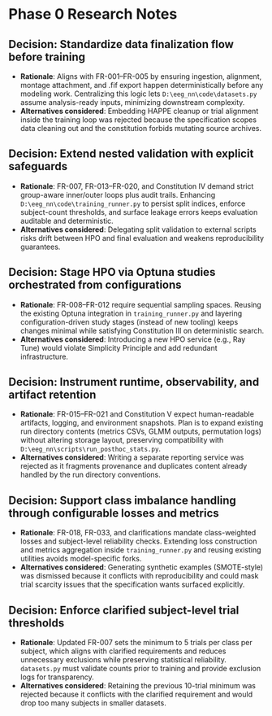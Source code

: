 # Phase 0 Research Notes

## Decision: Standardize data finalization flow before training
- **Rationale**: Aligns with FR-001–FR-005 by ensuring ingestion, alignment, montage attachment, and .fif export happen deterministically before any modeling work. Centralizing this logic lets `D:\eeg_nn\code\datasets.py` assume analysis-ready inputs, minimizing downstream complexity.
- **Alternatives considered**: Embedding HAPPE cleanup or trial alignment inside the training loop was rejected because the specification scopes data cleaning out and the constitution forbids mutating source archives.

## Decision: Extend nested validation with explicit safeguards
- **Rationale**: FR-007, FR-013–FR-020, and Constitution IV demand strict group-aware inner/outer loops plus audit trails. Enhancing `D:\eeg_nn\code\training_runner.py` to persist split indices, enforce subject-count thresholds, and surface leakage errors keeps evaluation auditable and deterministic.
- **Alternatives considered**: Delegating split validation to external scripts risks drift between HPO and final evaluation and weakens reproducibility guarantees.

## Decision: Stage HPO via Optuna studies orchestrated from configurations
- **Rationale**: FR-008–FR-012 require sequential sampling spaces. Reusing the existing Optuna integration in `training_runner.py` and layering configuration-driven study stages (instead of new tooling) keeps changes minimal while satisfying Constitution III on deterministic search.
- **Alternatives considered**: Introducing a new HPO service (e.g., Ray Tune) would violate Simplicity Principle and add redundant infrastructure.

## Decision: Instrument runtime, observability, and artifact retention
- **Rationale**: FR-015–FR-021 and Constitution V expect human-readable artifacts, logging, and environment snapshots. Plan is to expand existing run directory contents (metrics CSVs, GLMM outputs, permutation logs) without altering storage layout, preserving compatibility with `D:\eeg_nn\scripts\run_posthoc_stats.py`.
- **Alternatives considered**: Writing a separate reporting service was rejected as it fragments provenance and duplicates content already handled by the run directory conventions.

## Decision: Support class imbalance handling through configurable losses and metrics
- **Rationale**: FR-018, FR-033, and clarifications mandate class-weighted losses and subject-level reliability checks. Extending loss construction and metrics aggregation inside `training_runner.py` and reusing existing utilities avoids model-specific forks.
- **Alternatives considered**: Generating synthetic examples (SMOTE-style) was dismissed because it conflicts with reproducibility and could mask trial scarcity issues that the specification wants surfaced explicitly.

## Decision: Enforce clarified subject-level trial thresholds
- **Rationale**: Updated FR-007 sets the minimum to 5 trials per class per subject, which aligns with clarified requirements and reduces unnecessary exclusions while preserving statistical reliability. `datasets.py` must validate counts prior to training and provide exclusion logs for transparency.
- **Alternatives considered**: Retaining the previous 10-trial minimum was rejected because it conflicts with the clarified requirement and would drop too many subjects in smaller datasets.
